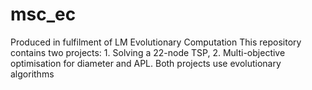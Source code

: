 # msc_ec
Produced in fulfilment of LM Evolutionary Computation
This repository contains two projects: 1. Solving a 22-node TSP, 2. Multi-objective optimisation for diameter and APL. Both projects use evolutionary algorithms
